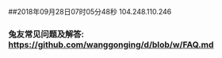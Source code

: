 ##2018年09月28日07时05分48秒 104.248.110.246
### 兔友常见问题及解答: https://github.com/wanggonging/d/blob/w/FAQ.md
